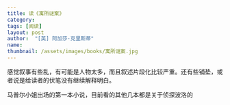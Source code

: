 ```yaml
---
title: 读《寓所谜案》 
category:  
tags: [阅读]  
layout: post  
author:  "[英] 阿加莎·克里斯蒂"
name: 
thumbnail: /assets/images/books/寓所谜案.jpg
---
```


感觉叙事有些乱，有可能是人物太多，而且叙述片段化比较严重。还有些铺垫，或者说是给读者的伏笔没有继续解释明白。

马普尔小姐出场的第一本小说，目前看的其他几本都是关于侦探波洛的